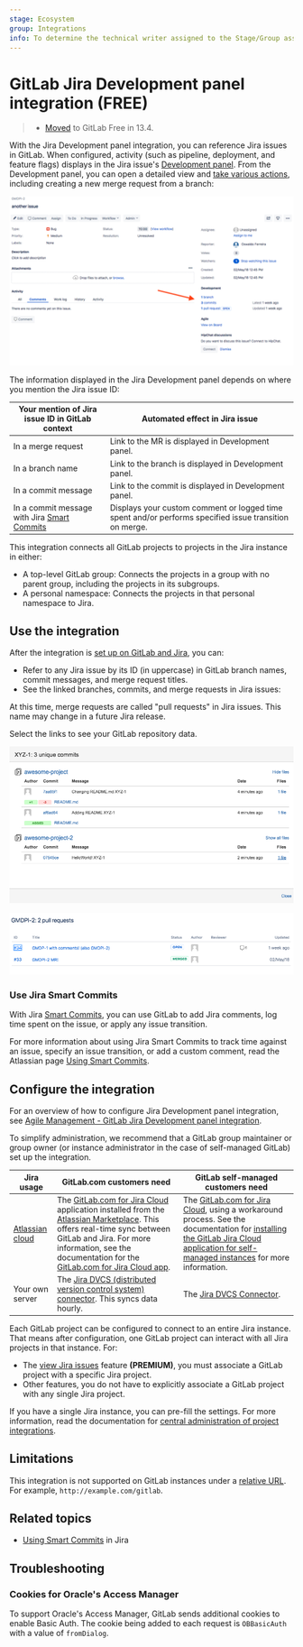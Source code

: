```yaml
---
stage: Ecosystem
group: Integrations
info: To determine the technical writer assigned to the Stage/Group associated with this page, see https://about.gitlab.com/handbook/engineering/ux/technical-writing/#assignments
---
```


# GitLab Jira Development panel integration **(FREE)**

> - [Moved](https://gitlab.com/gitlab-org/gitlab/-/issues/233149) to GitLab Free in 13.4.

With the Jira Development panel integration, you can reference Jira issues in GitLab.
When configured, activity (such as pipeline, deployment, and feature flags) displays in the Jira issue's
[Development panel](https://support.atlassian.com/jira-software-cloud/docs/view-development-information-for-an-issue/).
From the Development panel, you can open a detailed view and
[take various actions](#use-the-integration), including creating a new merge request from a branch:

![Branch, Commit and Pull Requests links on Jira issue](img/jira_dev_panel_jira_setup_3.png)

The information displayed in the Jira Development panel depends on where you mention the Jira issue ID:

| Your mention of Jira issue ID in GitLab context   | Automated effect in Jira issue                                                                         |
|---------------------------------------------------|--------------------------------------------------------------------------------------------------------|
| In a merge request                                | Link to the MR is displayed in Development panel.                                                      |
| In a branch name                                  | Link to the branch is displayed in Development panel.                                                  |
| In a commit message                               | Link to the commit is displayed in Development panel.                                                  |
| In a commit message with Jira [Smart Commits](https://confluence.atlassian.com/fisheye/using-smart-commits-960155400.html) | Displays your custom comment or logged time spent and/or performs specified issue transition on merge. |

This integration connects all GitLab projects to projects in the Jira instance in either:

- A top-level GitLab group: Connects the projects in a group with no parent group,
  including the projects in its subgroups.
- A personal namespace: Connects the projects in that personal namespace to Jira.

## Use the integration

After the integration is [set up on GitLab and Jira](#configure-the-integration), you can:

- Refer to any Jira issue by its ID (in uppercase) in GitLab branch names,
  commit messages, and merge request titles.
- See the linked branches, commits, and merge requests in Jira issues:

At this time, merge requests are called "pull requests" in Jira issues.
This name may change in a future Jira release.

Select the links to see your GitLab repository data.

![GitLab commits details on a Jira issue](img/jira_dev_panel_jira_setup_4.png)

![GitLab merge requests details on a Jira issue](img/jira_dev_panel_jira_setup_5.png)

### Use Jira Smart Commits

With Jira [Smart Commits](https://confluence.atlassian.com/fisheye/using-smart-commits-960155400.html),
you can use GitLab to add Jira comments, log time spent on the issue, or apply any issue transition.

For more information about using Jira Smart Commits to track time against an issue, specify
an issue transition, or add a custom comment, read the Atlassian page
[Using Smart Commits](https://confluence.atlassian.com/fisheye/using-smart-commits-960155400.html).

## Configure the integration

<i class="fa fa-youtube-play youtube" aria-hidden="true"></i>
For an overview of how to configure Jira Development panel integration, see
[Agile Management - GitLab Jira Development panel integration](https://www.youtube.com/watch?v=VjVTOmMl85M).

To simplify administration, we recommend that a GitLab group maintainer or group owner
(or instance administrator in the case of self-managed GitLab) set up the integration.

| Jira usage | GitLab.com customers need | GitLab self-managed customers need |
|------------|---------------------------|------------------------------------|
| [Atlassian cloud](https://www.atlassian.com/cloud) | The [GitLab.com for Jira Cloud](https://marketplace.atlassian.com/apps/1221011/gitlab-com-for-jira-cloud?hosting=cloud&tab=overview) application installed from the [Atlassian Marketplace](https://marketplace.atlassian.com). This offers real-time sync between GitLab and Jira. For more information, see the documentation for the [GitLab.com for Jira Cloud app](connect-app.md). | The [GitLab.com for Jira Cloud](https://marketplace.atlassian.com/apps/1221011/gitlab-com-for-jira-cloud?hosting=cloud&tab=overview), using a workaround process. See the documentation for [installing the GitLab Jira Cloud application for self-managed instances](connect-app.md#install-the-gitlabcom-for-jira-cloud-app-for-self-managed-instances) for more information. |
| Your own server | The [Jira DVCS (distributed version control system) connector](dvcs.md). This syncs data hourly. | The [Jira DVCS Connector](dvcs.md). |

Each GitLab project can be configured to connect to an entire Jira instance. That means after
configuration, one GitLab project can interact with all Jira projects in that instance. For:

- The [view Jira issues](issues.md#view-jira-issues) feature **(PREMIUM)**, you must associate a GitLab project with a
  specific Jira project.
- Other features, you do not have to explicitly associate a GitLab project with any single Jira
  project.

If you have a single Jira instance, you can pre-fill the settings. For more information, read the
documentation for [central administration of project integrations](../../user/admin_area/settings/project_integration_management.md).

## Limitations

This integration is not supported on GitLab instances under a
[relative URL](https://docs.gitlab.com/omnibus/settings/configuration.html#configuring-a-relative-url-for-gitlab).
For example, `http://example.com/gitlab`.

## Related topics

- [Using Smart Commits](https://confluence.atlassian.com/fisheye/using-smart-commits-960155400.html) in Jira

## Troubleshooting

### Cookies for Oracle's Access Manager

To support Oracle's Access Manager, GitLab sends additional cookies
to enable Basic Auth. The cookie being added to each request is `OBBasicAuth` with
a value of `fromDialog`.
